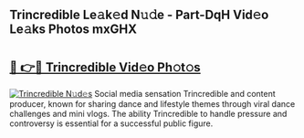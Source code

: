 ## Trincredible Le𝚊k𝚎d N𝚞𝚍e - Part-DqH Vid𝚎o Le𝚊ks Photos mxGHX

# <h2><a href="http://fbe8cl.evod.top/?m=Trincredible">🔗 👉🔴 Trincredible Vid𝚎o Ph𝚘t𝚘s</a></h2>

[![Trincredible N𝚞d𝚎s](https://i.imgur.com/8V9OHl7.gif)](http://fbe8cl.evod.top/?m=Trincredible)
Social media sensation Trincredible and content producer, known for sharing dance and lifestyle themes through viral dance challenges and mini vlogs. The ability Trincredible to handle pressure and controversy is essential for a successful public figure. 
